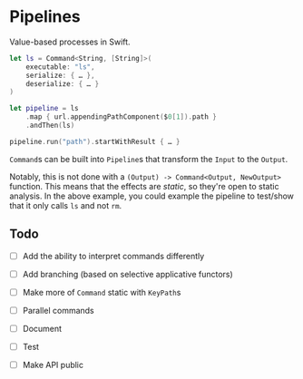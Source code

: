 # Pipelines
Value-based processes in Swift.

```swift
let ls = Command<String, [String]>(
    executable: "ls",
    serialize: { … },
    deserialize: { … }
)

let pipeline = ls
    .map { url.appendingPathComponent($0[1]).path }
    .andThen(ls)

pipeline.run("path").startWithResult { … }
```

`Command`s can be built into `Pipeline`s that transform the `Input` to the `Output`.

Notably, this is not done with a `(Output) -> Command<Output, NewOutput>` function. This means that the effects are _static_, so they're open to static analysis. In the above example, you could example the pipeline to test/show that it only calls `ls` and not `rm`.

## Todo
- [ ] Add the ability to interpret commands differently
- [ ] Add branching (based on selective applicative functors)
- [ ] Make more of `Command` static with `KeyPath`s
- [ ] Parallel commands
- [ ] Document
- [ ] Test
- [ ] Make API public

